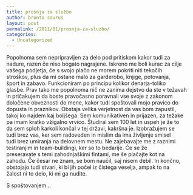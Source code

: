 ```yaml
---
title: prošnja za službo
author: bronto saurus
layout: post
permalink: /2011/01/prosnja-za-sluzbo/
categories:
  - Uncategorized
---
```

Popolnoma sem nepripravljen za delo pod pritiskom kakor tudi za  
nadure, razen če niso bogato nagrajene. Iskreno me boli kurac za cilje  
vašega podjetja, če s svojo plačo ne morem pokriti niti tekočih  
stroškov, plus da mi ostane malo za garderobo, knjige, potovanja,  
šport in zabavo. Funkcioniram po principu kolikor denarja-toliko  
glasbe. Prav tako me popolnoma nič ne zanima dejstvo da ste v težavah  
in pričakujem da boste pravočasno poravnali vse svoje z zakonom  
določene obveznosti do mene, kakor tudi spoštovali mojo pravico do  
dopusta in praznikov. Obstaja velika verjetnost da vas bom zapustil,  
takoj ko najdem kaj boljšega. Sem komunikativen in prijazen, za težake  
pa imam kratko vžigalno vrvico. Študiral sem 100 let in uspeh je že to  
da sem sploh karkoli končal v tej državi, kakršna je. Izobražujem se  
tudi brez vas, ker sem radoveden in mislim da ima življenje smisel  
tudi brez umiranja na delovnem mestu. Ne zajebavajte me z raznimi  
testiranjim in team-buildingi, ker so to bedarije. Če se že  
preseravate s temi zahodnjaškimi fintami, me še plačajte kot na  
zahodu. Če česar ne znam, se bom naučil, saj nisem debil. In končno,  
obstojajo tudi stvari, ki bi jih počel iz čistega veselja, ampak to na  
žalost ni to delo, ki mi ga nudite.

S spoštovanjem&#8230;